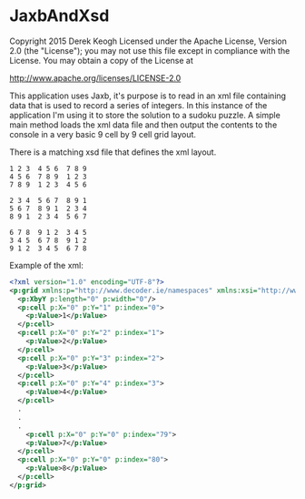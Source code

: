 # JaxbAndXsd

Copyright 2015 Derek Keogh
Licensed under the Apache License, Version 2.0 (the "License");
you may not use this file except in compliance with the License.
You may obtain a copy of the License at

http://www.apache.org/licenses/LICENSE-2.0

This application uses Jaxb, it's purpose is to read in an xml file containing data that is used to record a series of integers.
In this instance of the application I'm using it to store the solution to a sudoku puzzle. A simple main method loads the
xml data file and then output the contents to the console in a very basic 9 cell by 9 cell grid layout.

There is a matching xsd file that defines the xml layout.
```
1 2 3  4 5 6  7 8 9  
4 5 6  7 8 9  1 2 3  
7 8 9  1 2 3  4 5 6  

2 3 4  5 6 7  8 9 1  
5 6 7  8 9 1  2 3 4  
8 9 1  2 3 4  5 6 7  

6 7 8  9 1 2  3 4 5  
3 4 5  6 7 8  9 1 2  
9 1 2  3 4 5  6 7 8
```
Example of the xml:
```xml
<?xml version="1.0" encoding="UTF-8"?>
<p:grid xmlns:p="http://www.decoder.ie/namespaces" xmlns:xsi="http://www.w3.org/2001/XMLSchema-instance" xsi:schemaLocation="http://www.decoder.ie/namespaces Grid.xsd ">
  <p:XbyY p:length="0" p:width="0"/>
  <p:cell p:X="0" p:Y="1" p:index="0">
    <p:Value>1</p:Value>
  </p:cell>
  <p:cell p:X="0" p:Y="2" p:index="1">
    <p:Value>2</p:Value>
  </p:cell>
  <p:cell p:X="0" p:Y="3" p:index="2">
    <p:Value>3</p:Value>
  </p:cell>
  <p:cell p:X="0" p:Y="4" p:index="3">
    <p:Value>4</p:Value>
  </p:cell>
  .
  .
  .
    <p:cell p:X="0" p:Y="0" p:index="79">
    <p:Value>7</p:Value>
  </p:cell>
  <p:cell p:X="0" p:Y="0" p:index="80">
    <p:Value>8</p:Value>
  </p:cell>
</p:grid>
```
